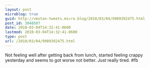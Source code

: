 ```yaml
---
layout: post
microblog: true
guid: http://vmstan-tweets.micro.blog/2010/03/04/9989392475.html
post_id: 3048587
date: 2010-03-04T14:32:41-0600
lastmod: 2010-03-04T14:32:41-0600
type: post
url: /2010/03/04/9989392475.html
---
```

Not feeling well after getting back from lunch, started feeling crappy yesterday and seems to got worse not better. Just really tired. #fb

